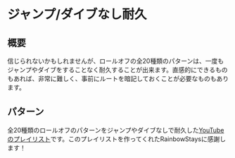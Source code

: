 # ジャンプ/ダイブなし耐久

## 概要

信じられないかもしれませんが、ロールオフの全20種類のパターンは、一度もジャンプやダイブをすることなく耐久することが出来ます。直感的にできるものもあれば、非常に難しく、事前にルートを暗記しておくことが必要なものもあります。

## パターン

全20種類のロールオフのパターンをジャンプやダイブなしで耐久した[YouTubeのプレイリスト](https://youtube.com/playlist?list=PL1sF1RHb6YqNGeD2soXQ82R-3JmOssCw5)です。このプレイリストを作ってくれたRainbowStaysに感謝します！
